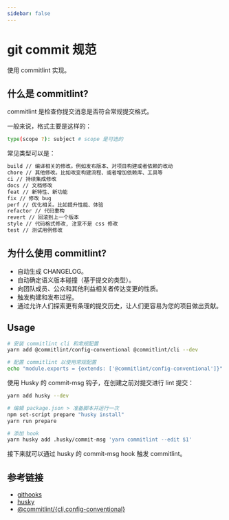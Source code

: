```yaml
---
sidebar: false
---
```


# git commit 规范

使用 commitlint 实现。

## 什么是 commitlint?

commitlint 是检查你提交消息是否符合常规提交格式。

一般来说，格式主要是这样的：

``` bash
type(scope ?): subject # scope 是可选的
```

常见类型可以是：

``` md
build // 编译相关的修改。例如发布版本、对项目构建或者依赖的改动
chore // 其他修改。比如改变构建流程、或者增加依赖库、工具等
ci // 持续集成修改
docs // 文档修改
feat // 新特性、新功能
fix // 修改 bug
perf // 优化相关。比如提升性能、体验
refactor // 代码重构
revert // 回滚到上一个版本
style // 代码格式修改, 注意不是 css 修改
test // 测试用例修改
```

## 为什么使用 commitlint?

- 自动生成 CHANGELOG。
- 自动确定语义版本碰撞（基于提交的类型）。
- 向团队成员、公众和其他利益相关者传达变更的性质。
- 触发构建和发布过程。
- 通过允许人们探索更有条理的提交历史，让人们更容易为您的项目做出贡献。

## Usage

``` bash
# 安装 commitlint cli 和常规配置
yarn add @commitlint/config-conventional @commitlint/cli --dev

# 配置 commitlint 以使用常规配置
echo "module.exports = {extends: ['@commitlint/config-conventional']}" > commitlint.config.js
```

使用 Husky 的 commit-msg 钩子，在创建之前对提交进行 lint 提交：

``` bash
yarn add husky --dev

# 编辑 package.json > 准备脚本并运行一次
npm set-script prepare "husky install"
yarn run prepare

# 添加 hook
yarn husky add .husky/commit-msg 'yarn commitlint --edit $1'
```

接下来就可以通过 husky 的 commit-msg hook 触发 commitlint。

## 参考链接

- [githooks](https://git-scm.com/docs/githooks)
- [husky](https://github.com/typicode/husky)
- [@commitlint/{cli,config-conventional}](https://github.com/conventional-changelog/commitlint)
